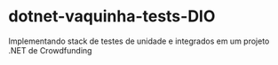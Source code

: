 # dotnet-vaquinha-tests-DIO
 Implementando stack de testes de unidade e integrados em um projeto .NET de Crowdfunding
